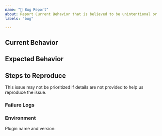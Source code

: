 ```yaml
---
name: "🐞 Bug Report"
about: Report Current Behavior that is believed to be unintentional or unexpected.
labels: "bug"

---
```


<!-- Please do your best to fill out all of the sections below! -->

## Current Behavior
<!-- What is the behavior that currently you experience? -->

## Expected Behavior
<!-- What is the behavior that you expect to happen? -->
<!-- Is this a regression? .i.e Did this used to be the behavior at one point?  -->

## Steps to Reproduce
<!-- Help us help you by making it easy for us to reproduce your issue! -->

<!-- Please provide a minimal Github repo -->
<!-- At the very least, provide as much detail as possible to help us reproduce the issue -->

<!-- Remove this line -->
This issue may not be prioritized if details are not provided to help us reproduce the issue.

### Failure Logs
<!-- Please include any relevant log snippets or files here. -->

### Environment
<!-- It's important for us to know the context in which you experience this behavior! -->
Plugin name and version: <!-- Replace with name + version -->

<!-- Please paste the result of `nx report` below! -->
